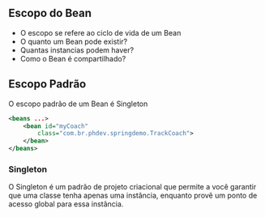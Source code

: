## Escopo do Bean
- O escopo se refere ao ciclo de vida de um Bean
- O quanto um Bean pode existir?
- Quantas instancias podem haver?
- Como o Bean é compartilhado?

## Escopo Padrão
O escopo padrão de um Bean é Singleton
```xml
<beans ...>
    <bean id="myCoach"
        class="com.br.phdev.springdemo.TrackCoach">
    </bean>
</beans>
```
### Singleton
O Singleton é um padrão de projeto criacional que permite a você garantir que uma classe tenha apenas uma instância, enquanto provê um ponto de acesso global para essa instância.
